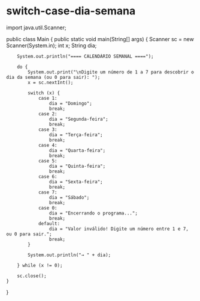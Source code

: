 # switch-case-dia-semana
import java.util.Scanner;

public class Main {
    public static void main(String[] args) {
        Scanner sc = new Scanner(System.in);
        int x;
        String dia;

        System.out.println("==== CALENDÁRIO SEMANAL ====");

        do {
            System.out.print("\nDigite um número de 1 a 7 para descobrir o dia da semana (ou 0 para sair): ");
            x = sc.nextInt();

            switch (x) {
                case 1:
                    dia = "Domingo";
                    break;
                case 2:
                    dia = "Segunda-feira";
                    break;
                case 3:
                    dia = "Terça-feira";
                    break;
                case 4:
                    dia = "Quarta-feira";
                    break;
                case 5:
                    dia = "Quinta-feira";
                    break;
                case 6:
                    dia = "Sexta-feira";
                    break;
                case 7:
                    dia = "Sábado";
                    break;
                case 0:
                    dia = "Encerrando o programa...";
                    break;
                default:
                    dia = "Valor inválido! Digite um número entre 1 e 7, ou 0 para sair.";
                    break;
            }

            System.out.println("→ " + dia);

        } while (x != 0);

        sc.close();
    }
}
